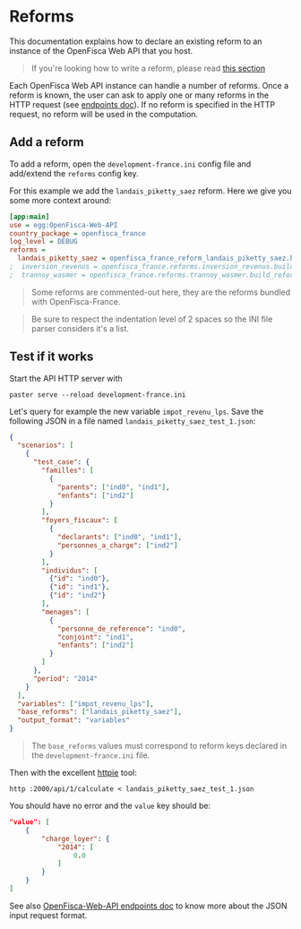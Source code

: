# Reforms

This documentation explains how to declare an existing reform to an instance of the OpenFisca Web API that you host.

> If you're looking how to write a reform, please read [this section](../coding-the-legislation/reforms.md)

Each OpenFisca Web API instance can handle a number of reforms.
Once a reform is known, the user can ask to apply one or many reforms in the HTTP request
(see [endpoints doc](endpoints.md)). If no reform is specified in the HTTP request,
no reform will be used in the computation.

## Add a reform

To add a reform, open the `development-france.ini` config file and add/extend the `reforms` config key.

For this example we add the `landais_piketty_saez` reform. Here we give you some more context around:

```ini
[app:main]
use = egg:OpenFisca-Web-API
country_package = openfisca_france
log_level = DEBUG
reforms =
  landais_piketty_saez = openfisca_france_reform_landais_piketty_saez.build_reform
;  inversion_revenus = openfisca_france.reforms.inversion_revenus.build_reform
;  trannoy_wasmer = openfisca_france.reforms.trannoy_wasmer.build_reform
```

> Some reforms are commented-out here, they are the reforms bundled with OpenFisca-France.

> Be sure to respect the indentation level of 2 spaces so the INI file parser considers it's a list.

## Test if it works

Start the API HTTP server with

    paster serve --reload development-france.ini

Let's query for example the new variable `impot_revenu_lps`. Save the following JSON in a file named `landais_piketty_saez_test_1.json`:

```json
{
  "scenarios": [
    {
      "test_case": {
        "familles": [
          {
            "parents": ["ind0", "ind1"],
            "enfants": ["ind2"]
          }
        ],
        "foyers_fiscaux": [
          {
            "declarants": ["ind0", "ind1"],
            "personnes_a_charge": ["ind2"]
          }
        ],
        "individus": [
          {"id": "ind0"},
          {"id": "ind1"},
          {"id": "ind2"}
        ],
        "menages": [
          {
            "personne_de_reference": "ind0",
            "conjoint": "ind1",
            "enfants": ["ind2"]
          }
        ]
      },
      "period": "2014"
    }
  ],
  "variables": ["impot_revenu_lps"],
  "base_reforms": ["landais_piketty_saez"],
  "output_format": "variables"
}
```

> The `base_reforms` values must correspond to reform keys declared in the `development-france.ini` file.

Then with the excellent [httpie](http://httpie.org) tool:

    http :2000/api/1/calculate < landais_piketty_saez_test_1.json

You should have no error and the `value` key should be:

```json
"value": [
    {
        "charge_loyer": {
            "2014": [
                0.0
            ]
        }
    }
]
```

See also [OpenFisca-Web-API endpoints doc](./endpoints.md)
to know more about the JSON input request format.
